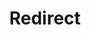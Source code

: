 ﻿---
layout: src/layouts/Redirect.astro
title: Redirect
redirect: https://yamldoc.liuyan.wang/docs/tenants
pubDate:  2023-01-01
navSearch: false
navSitemap: false
navMenu: false
---
